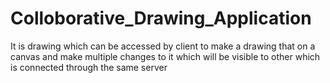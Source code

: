 # Colloborative_Drawing_Application
It is drawing which can be accessed by client to make a drawing that on a canvas and make multiple changes to it which will be visible to other which is connected through the same server
